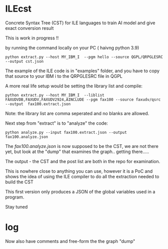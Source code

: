 # ILEcst
Concrete Syntax Tree (CST) for ILE languages to train AI model and give exact conversion result

This is work in progress !!

by running the command locally on your PC ( haivng python 3.9) 

```
python extract.py --host MY_IBM_I  --pgm hello --source QGPL/QRPGLESRC  --output cst.json
```


The example of the ILE code is in "examples" folder, and you have to copy  that source to your IBM i to 
the QRPGLESRC file in QGPL

A more real life setup would be setting the library list and compile:

```
python extract.py --host MY_IBM_I  --liblist FAXUDVDB,FAXUDV,FAXUDV2924,AINCLUDE --pgm fax100 --source faxudv/qsrc  --output  fax100.extract.json 
```

Note: the library list are comma seperated and no blanks are allowed.

Next step from "extract" is to "analyze" the code:
```
python analyze.py --input fax100.extract.json --output fax100.analyze.json 
```

The *fax100.analyze.json* is now supposed to be the CST, we are not there yet, but look at the "dump" that examines the graph.. getting there.....  

The output - the CST and the post list are both in the repo for examination.

This is nowhere close to anything you can use, however it is a PoC and shows the idea 
of using the ILE compiler to do all the extraction needed to build the CST

This first version only produces a JSON of the global variables used in a program.

Stay tuned


# log
Now also have comments and free-form the the graph "dump"